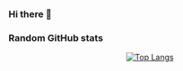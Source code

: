### Hi there 👋

### Random GitHub stats

<div align="center">

  [![Top Langs](https://github-readme-stats.vercel.app/api/top-langs/?username=BrunoEsposito2&hide=html,css,xslt,makefile&langs_count=30&theme=dracula&bg_color=135,0F2027,203A43,2C5364&layout=compact)](https://github.com/anuraghazra/github-readme-stats)

</div>
